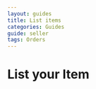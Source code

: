 ```yaml
---
layout: guides
title: List items
categories: Guides
guide: seller
tags: Orders
---
```


# List your Item